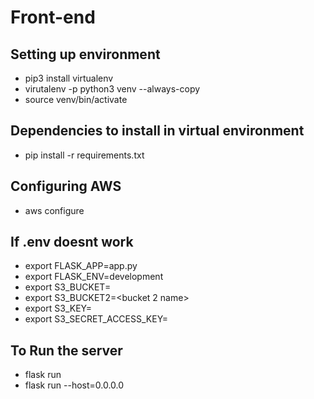 # Front-end
## Setting up environment
* pip3 install virtualenv
* virutalenv -p python3 venv --always-copy
* source venv/bin/activate

## Dependencies to install in virtual environment
* pip install -r requirements.txt
## Configuring AWS
* aws configure

## If .env doesnt work
* export FLASK_APP=app.py
* export FLASK_ENV=development
* export S3_BUCKET=<bucket name>
* export S3_BUCKET2=<bucket 2 name>
* export S3_KEY=<access key>
* export S3_SECRET_ACCESS_KEY=<secret>

## To Run the server
* flask run
* flask run --host=0.0.0.0